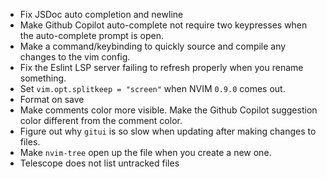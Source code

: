- Fix JSDoc auto completion and newline
- Make Github Copilot auto-complete not require two keypresses when the auto-complete prompt is open.
- Make a command/keybinding to quickly source and compile any changes to the vim config.
- Fix the Eslint LSP server failing to refresh properly when you rename something.
- Set `vim.opt.splitkeep = "screen"` when NVIM `0.9.0` comes out.
- Format on save
- Make comments color more visible. Make the Github Copilot suggestion color different from the comment color.
- Figure out why `gitui` is so slow when updating after making changes to files.
- Make `nvim-tree` open up the file when you create a new one.
- Telescope does not list untracked files
